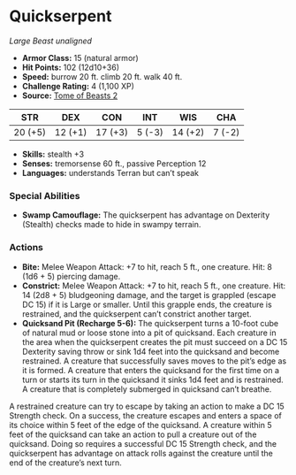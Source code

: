 # Quickserpent

*Large* *Beast* *unaligned*

- **Armor Class:** 15 (natural armor)
- **Hit Points:** 102 (12d10+36)
- **Speed:** burrow 20 ft. climb 20 ft. walk 40 ft.
- **Challenge Rating:** 4 (1,100 XP)
- **Source:** [Tome of Beasts 2](https://koboldpress.com/kpstore/product/tome-of-beasts-2-for-5th-edition/)

| STR | DEX | CON | INT | WIS | CHA |
| --- | --- | --- | --- | --- | --- |
| 20 (+5) | 12 (+1) | 17 (+3) | 5 (-3) | 14 (+2) | 7 (-2) |

- **Skills:** stealth +3
- **Senses:** tremorsense 60 ft., passive Perception 12
- **Languages:** understands Terran but can’t speak
### Special Abilities
- **Swamp Camouflage:** The quickserpent has advantage on Dexterity (Stealth) checks made to hide in swampy terrain.
### Actions
- **Bite:** Melee Weapon Attack: +7 to hit, reach 5 ft., one creature. Hit: 8 (1d6 + 5) piercing damage.
- **Constrict:** Melee Weapon Attack: +7 to hit, reach 5 ft., one creature. Hit: 14 (2d8 + 5) bludgeoning damage, and the target is grappled (escape DC 15) if it is Large or smaller. Until this grapple ends, the creature is restrained, and the quickserpent can’t constrict another target.
- **Quicksand Pit (Recharge 5-6):** The quickserpent turns a 10-foot cube of natural mud or loose stone into a pit of quicksand. Each creature in the area when the quickserpent creates the pit must succeed on a DC 15 Dexterity saving throw or sink 1d4 feet into the quicksand and become restrained. A creature that successfully saves moves to the pit’s edge as it is formed. A creature that enters the quicksand for the first time on a turn or starts its turn in the quicksand it sinks 1d4 feet and is restrained. A creature that is completely submerged in quicksand can’t breathe.

A restrained creature can try to escape by taking an action to make a DC 15 Strength check. On a success, the creature escapes and enters a space of its choice within 5 feet of the edge of the quicksand. A creature within 5 feet of the quicksand can take an action to pull a creature out of the quicksand. Doing so requires a successful DC 15 Strength check, and the quickserpent has advantage on attack rolls against the creature until the end of the creature’s next turn.

